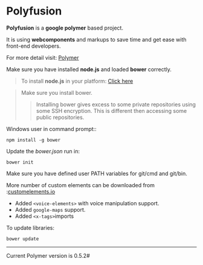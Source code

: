 Polyfusion
==========

**Polyfusion** is a **google polymer** based project. 


It is using **webcomponents** and markups to save time and get ease with front-end developers.


For more detail visit: [Polymer](https://www.polymer-project.org/ "<polymer>")


Make sure you have installed **node.js** and loaded **bower** correctly.

> To install **node.js** in your platform: [Click here](http://nodejs.org/)

> Make sure you install bower.
> > Installing bower gives excess to some private repositories using some SSH encryption. This is different then accessing some public repositories.

Windows user in command prompt::

    npm install -g bower

Update the *bower.json* run in:

    bower init


Make sure you have defined user PATH variables for git/cmd and git/bin.

More number of custom elements can be downloaded from :[customelements.io](http://customelements.io/)

- Added `<voice-elements>` with voice manipulation support. 
- Added `google-maps` support.
- Added `<x-tags>`imports

To update libraries:

    bower update

----------


Current Polymer version is 0.5.2#




